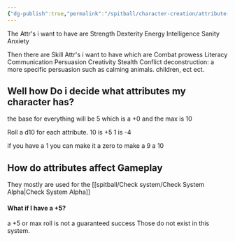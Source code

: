 ```yaml
---
{"dg-publish":true,"permalink":"/spitball/character-creation/attribute-system/"}
---
```


The Attr's i want to have are
Strength
Dexterity
Energy
Intelligence
Sanity
Anxiety

Then there are Skill Attr's i want to have which are
Combat prowess
Literacy
Communication
Persuasion
Creativity
Stealth
Conflict deconstruction: a more specific persuasion such as calming animals. children, ect ect.


## Well how Do i decide what attributes my character has? 

the base for everything will be 5 which is a +0 and the max is 10

Roll a d10 for each attribute. 10 is +5
1 is -4

 if you have a 1 you can make it a zero to make a 9 a 10


## How do attributes affect Gameplay

They mostly are used for the [[spitball/Check system/Check System Alpha\|Check System Alpha]]

#### What if I have a +5?
 a +5 or max roll is not a guaranteed success Those do not exist in this system.





